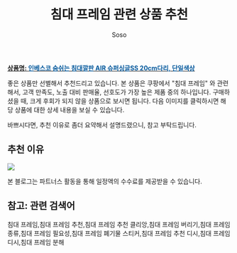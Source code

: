 ﻿---
layout: post
title:  "침대 프레임 관련 상품 추천"
author: Soso
categories: [ 가구/인테리어 ]
tags: [침대 프레임,침대 프레임 추천,침대 프레임 추천 클리앙,침대 프레임 버리기,침대 프레임 종류,침대 프레임 필요성,침대 프레임 폐기물 스티커,침대 프레임 추천 디시,침대 프레임 디시,침대 프레임 분해]
image: https://ads-partners.coupang.com/image1/39Dbfzit_t3BlEU-32A5ob7R8PYJfHVRtJRo5mOCqtoYLhjg2zEtveJjvL1sqF6qTyoU02RpNfqjE0fjQgpsleIKqSa_AJBriEhLItNqJXvqJtJlq2dcAk1Kfvzw-jqHFo9qCmmZXQ6Ny2sY1wmR9_0b1kIrDJhbzZiSQsk211ok2ngZdR57VVJuSF_vxx5OyEV-bFqB9UC_v7VGYU8vjWTvYJBKodP0FSgTeAhBAPbWsvbmOCnvBaGjps4U33Q8USbN9I7Aw-h5WZQEc_xO0_HVBBDv91Pxq4a81TiYEVhAW7g= 
description: "쿠팡에서 침대 프레임 관련 상품으로 가장 고객 선호도가 높은 제품 중 하나입니다."
---

<a href="https://link.coupang.com/re/AFFSDP?lptag=AF5673682&pageKey=83965193&itemId=266416517&vendorItemId=3067496295&traceid=V0-153-4d345d62490f0c72&clickBeacon=5pfReSIh7cifJXWmB7L2V9WKQtzj81XlAEb69K%2FMwjPXWaOfMSmHmcSUOQNsBEp4vm%2FpDe3m0qYcU%2FfvDY%2BGPi%2FF0j0IBXIoOdofuI5lo7x6%2B8je0dm77S34CLjmWaUaDSSGHtZFWSsFdVp0Ie8YpPU1LrwIchgH4OUQ0%2FoAFbu5hmwLQg3oLc0MWDTew9ZfnkwpWVe18940wVBqLPFCLQpUyK%2BdW1HgtdTd1tguy%2FgeHZLCIhYd%2FL7woTLknUhfgk5wHMaFclptYYELInPaEvKY%2Bq2Jsl%2BDuWGsxRrDHvbqczPthQjM57RhsiPHklRpmZr7N0%2Fa7zQcaCZ3h3vmHDncVACVZ8S6j9y4ABaJQ2EtsSl1YqTDuX9nY7MXUNRgHatkHMjlqOdPCnjOG3ADxAqqDsWiCwDzUCvSW9sHB37Q9dLEQIyeoVUkTvPNddNUY%2F2hpC7PYTLBlfIW5Km3ba9uGKa0svknhX95OMi4ShwjuD8cOxnDhVn6PXKTkDAetXbUlnpMluA2IiSwMnT9VCywV4wboS3XDCVj3jXBVfJhDE2lMf%2Bmhgpv3UaiohYLhbQQlKmaZid8s0fb0fm9cnwnCkeEfF0zAxQlmXIgzAqf92SiRGa6NgoMnHFOhblLBVXcf657hl1e6wt13fxvc5lkqXda%2FGaf%2FIkhzkbvTQL9eO%2B7L7ugbfxwCciJ3Qk38i7DkoNJEZRtBoq9zD55ST6ubL2uOfmtE6V23nKB7KnxRsu773ifWuVuH%2Be9Mha2ED7FmMk0PNc36YxaRcZQaWTM15xtrlCMqI45gBsJlwtmIrwlDIH2Ofz0cCpRDlEgiEO7DV4JQ6Ayf6dIlUVuTuN9hygymczqimK36bkQ0fo%3D&requestid=20231102082550267107378362&token=31850C%7CMIXED"><b>상품명: <font color='#01579B'>인베스코 숨쉬는 침대깔판 AIR 슈퍼싱글SS 20cm다리, 단일색상</font></b></a>

좋은 상품만 선별해서 추천드리고 있습니다.
본 상품은 쿠팡에서 "침대 프레임" 와 관련해서, 고객 만족도, 노출 대비 판매율, 선호도가 가장 높은 제품 중의 하나입니다.
구매하셨을 때, 크게 후회가 되지 않을 상품으로 보시면 됩니다. 
다음 이미지를 클릭하시면 해당 상품에 대한 상세 내용을 보실 수 있습니다.

바쁘시다면, 추천 이유로 좀더 요약해서 설명드렸으니, 참고 부탁드립니다.

## 추천 이유 

<a href="https://link.coupang.com/re/AFFSDP?lptag=AF5673682&pageKey=83965193&itemId=266416517&vendorItemId=3067496295&traceid=V0-153-4d345d62490f0c72&clickBeacon=5pfReSIh7cifJXWmB7L2V9WKQtzj81XlAEb69K%2FMwjPXWaOfMSmHmcSUOQNsBEp4vm%2FpDe3m0qYcU%2FfvDY%2BGPi%2FF0j0IBXIoOdofuI5lo7x6%2B8je0dm77S34CLjmWaUaDSSGHtZFWSsFdVp0Ie8YpPU1LrwIchgH4OUQ0%2FoAFbu5hmwLQg3oLc0MWDTew9ZfnkwpWVe18940wVBqLPFCLQpUyK%2BdW1HgtdTd1tguy%2FgeHZLCIhYd%2FL7woTLknUhfgk5wHMaFclptYYELInPaEvKY%2Bq2Jsl%2BDuWGsxRrDHvbqczPthQjM57RhsiPHklRpmZr7N0%2Fa7zQcaCZ3h3vmHDncVACVZ8S6j9y4ABaJQ2EtsSl1YqTDuX9nY7MXUNRgHatkHMjlqOdPCnjOG3ADxAqqDsWiCwDzUCvSW9sHB37Q9dLEQIyeoVUkTvPNddNUY%2F2hpC7PYTLBlfIW5Km3ba9uGKa0svknhX95OMi4ShwjuD8cOxnDhVn6PXKTkDAetXbUlnpMluA2IiSwMnT9VCywV4wboS3XDCVj3jXBVfJhDE2lMf%2Bmhgpv3UaiohYLhbQQlKmaZid8s0fb0fm9cnwnCkeEfF0zAxQlmXIgzAqf92SiRGa6NgoMnHFOhblLBVXcf657hl1e6wt13fxvc5lkqXda%2FGaf%2FIkhzkbvTQL9eO%2B7L7ugbfxwCciJ3Qk38i7DkoNJEZRtBoq9zD55ST6ubL2uOfmtE6V23nKB7KnxRsu773ifWuVuH%2Be9Mha2ED7FmMk0PNc36YxaRcZQaWTM15xtrlCMqI45gBsJlwtmIrwlDIH2Ofz0cCpRDlEgiEO7DV4JQ6Ayf6dIlUVuTuN9hygymczqimK36bkQ0fo%3D&requestid=20231102082550267107378362&token=31850C%7CMIXED"><img src="http://image1.coupangcdn.com/image/vendor_inventory/f3b0/cbd270dd87e4088df5a6ce356d78cefaf33fcda166a527b551a411ce75f2.jpg"></a> 

본 블로그는 파트너스 활동을 통해 일정액의 수수료를 제공받을 수 있습니다.

## 참고: 관련 검색어    
침대 프레임,침대 프레임 추천,침대 프레임 추천 클리앙,침대 프레임 버리기,침대 프레임 종류,침대 프레임 필요성,침대 프레임 폐기물 스티커,침대 프레임 추천 디시,침대 프레임 디시,침대 프레임 분해